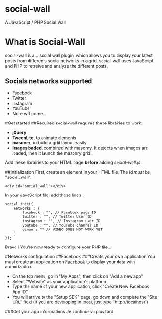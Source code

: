 # social-wall
A JavaScript / PHP Social Wall

# What is Social-Wall
social-wall is a... social wall plugin, which allows you to display your latest posts from differents social networks in a grid.
social-wall uses JavaScript and PHP to retreive and analyze the different posts.
## Socials networks supported
* Facebook
* Twitter
* Instagram
* YouTube
* More will come...

#Get started
##Required
social-wall requires these librairies to work:
* **jQuery**
* **TweenLite**, to animate elements
* **masonry**, to build a grid layout easily
* **Imagesloaded**, combined with masonry. It detects when images are loaded, then it launch the masonry grid.

Add these librairies to your HTML page **before** adding _social-wall.js_.

##Initialization
First, create an element in your HTML file. The id _must_ be "social_wall":
```
<div id="social_wall"></div>
```

In your JavaScript file, add these lines :
```
social.init({
	networks : {
		facebook : "", // Facebook page ID
		twitter : "", // Twitter User ID
		instagram : "", // Instagram user ID
		youtube : "", // YouTube channel ID
		vimeo : "" // VIMEO DOES NOT WORK YET
	}
});
```

Bravo ! You're now ready to configure your PHP file...

#Networks configuration
##Facebook
###Create your own application
You must create an application on [Facebook](https://developers.facebook.com/) to display your data with authorization.
* On the top menu, go in "My Apps", then click on "Add a new app"
* Select "Website" as your application's platform
* Type the name of your new application, click "Create New Facebook App ID"
* You will arrive to the "Setup SDK" page, go down and complete the "Site URL" field (if you are developing in local, just type "http://localhost")

###Get your app informations
Je continuerai plus tard
